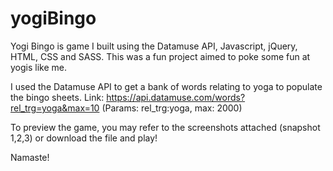 # yogiBingo

Yogi Bingo is game I built using the Datamuse API, Javascript, jQuery, HTML, CSS and SASS. This was a fun project aimed to poke some fun at yogis like me.

I used the Datamuse API to get a bank of words relating to yoga to populate the bingo sheets.
Link: https://api.datamuse.com/words?rel_trg=yoga&max=10
(Params: 
rel_trg:yoga, 
max: 2000)

To preview the game, you may refer to the screenshots attached (snapshot 1,2,3) or download the file and play!

Namaste!